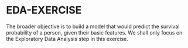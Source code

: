 # EDA-EXERCISE
The broader objective is to build a model that would predict the survival probability of a person, given their basic features. We shall only focus on the Exploratory Data Analysis step in this exercise.
